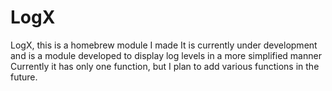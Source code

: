 # LogX
LogX, this is a homebrew module I made It is currently under development and is a module developed to display log levels in a more simplified manner Currently it has only one function, but I plan to add various functions in the future.
